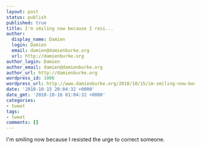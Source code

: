 ```yaml
---
layout: post
status: publish
published: true
title: I'm smiling now because I resi...
author:
  display_name: Damien
  login: Damien
  email: damien@damienburke.org
  url: http://damienburke.org
author_login: Damien
author_email: damien@damienburke.org
author_url: http://damienburke.org
wordpress_id: 1006
wordpress_url: http://www.damienburke.org/2010/10/15/im-smiling-now-because-i-resi/
date: '2010-10-15 20:04:32 +0000'
date_gmt: '2010-10-16 01:04:32 +0000'
categories:
- tweet
tags:
- tweet
comments: []
---
```

<p>I'm smiling now because I resisted the urge to correct someone.</p>

